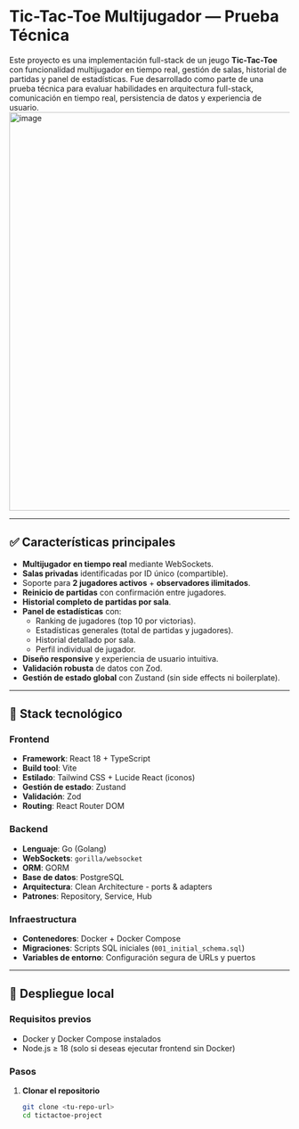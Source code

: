 # Tic-Tac-Toe Multijugador — Prueba Técnica

Este proyecto es una implementación full-stack de un jeugo **Tic-Tac-Toe** con funcionalidad multijugador en tiempo real, gestión de salas, historial de partidas y panel de estadísticas. Fue desarrollado como parte de una prueba técnica para evaluar habilidades en arquitectura full-stack, comunicación en tiempo real, persistencia de datos y experiencia de usuario.
<img width="1292" height="715" alt="image" src="https://github.com/user-attachments/assets/b00f92ac-8fec-4141-905f-4573acfae768" />


---

## ✅ Características principales

- **Multijugador en tiempo real** mediante WebSockets.
- **Salas privadas** identificadas por ID único (compartible).
- Soporte para **2 jugadores activos** + **observadores ilimitados**.
- **Reinicio de partidas** con confirmación entre jugadores.
- **Historial completo de partidas por sala**.
- **Panel de estadísticas** con:
  - Ranking de jugadores (top 10 por victorias).
  - Estadísticas generales (total de partidas y jugadores).
  - Historial detallado por sala.
  - Perfil individual de jugador.
- **Diseño responsive** y experiencia de usuario intuitiva.
- **Validación robusta** de datos con Zod.
- **Gestión de estado global** con Zustand (sin side effects ni boilerplate).

---

## 🧰 Stack tecnológico

### Frontend
- **Framework**: React 18 + TypeScript
- **Build tool**: Vite
- **Estilado**: Tailwind CSS + Lucide React (iconos)
- **Gestión de estado**: Zustand
- **Validación**: Zod
- **Routing**: React Router DOM

### Backend
- **Lenguaje**: Go (Golang)
- **WebSockets**: `gorilla/websocket`
- **ORM**: GORM
- **Base de datos**: PostgreSQL
- **Arquitectura**: Clean Architecture - ports & adapters
- **Patrones**: Repository, Service, Hub 

### Infraestructura
- **Contenedores**: Docker + Docker Compose
- **Migraciones**: Scripts SQL iniciales (`001_initial_schema.sql`)
- **Variables de entorno**: Configuración segura de URLs y puertos

---

## 🚀 Despliegue local

### Requisitos previos
- Docker y Docker Compose instalados
- Node.js ≥ 18 (solo si deseas ejecutar frontend sin Docker)

### Pasos

1. **Clonar el repositorio**
   ```bash
   git clone <tu-repo-url>
   cd tictactoe-project
